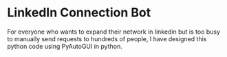 # LinkedIn Connection Bot
For everyone who wants to expand their network in linkedin but is too busy to manually send requests to hundreds of people, I have designed this python code using PyAutoGUI in python. 